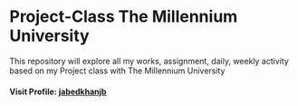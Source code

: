 # Project-Class The Millennium University
 This repository will explore all my works, assignment, daily, weekly activity based on my Project class with The Millennium University 
#### Visit Profile: <a href="www.allmylinks.com/jabedkhanjb">jabedkhanjb</a>
